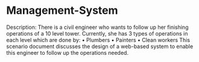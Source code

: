 # Management-System

Description:
There is a civil engineer who wants to follow up her finishing operations of a 10 level tower. Currently, she has 3 types of operations in each level which are done by:
•	Plumbers
•	Painters
•	Clean workers
 This scenario document discusses the design of a web-based system to enable this engineer to follow up the operations needed. 
 
